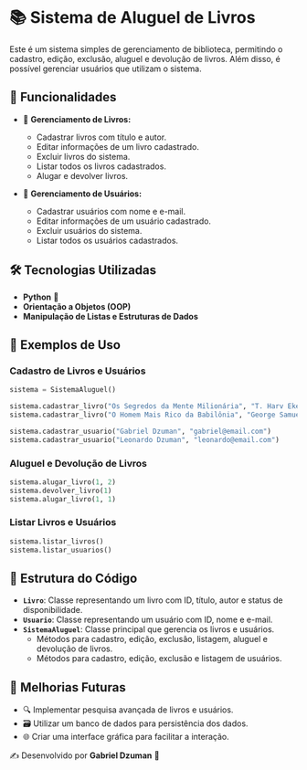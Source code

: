 # 📚 Sistema de Aluguel de Livros

Este é um sistema simples de gerenciamento de biblioteca, permitindo o cadastro, edição, exclusão, aluguel e devolução de livros. Além disso, é possível gerenciar usuários que utilizam o sistema.

## 🚀 Funcionalidades

- 📖 **Gerenciamento de Livros:**
  - Cadastrar livros com título e autor.
  - Editar informações de um livro cadastrado.
  - Excluir livros do sistema.
  - Listar todos os livros cadastrados.
  - Alugar e devolver livros.
  
- 👤 **Gerenciamento de Usuários:**
  - Cadastrar usuários com nome e e-mail.
  - Editar informações de um usuário cadastrado.
  - Excluir usuários do sistema.
  - Listar todos os usuários cadastrados.

## 🛠️ Tecnologias Utilizadas

- **Python** 🐍
- **Orientação a Objetos (OOP)**
- **Manipulação de Listas e Estruturas de Dados**

## 📌 Exemplos de Uso

### **Cadastro de Livros e Usuários**
```python
sistema = SistemaAluguel()

sistema.cadastrar_livro("Os Segredos da Mente Milionária", "T. Harv Eker")
sistema.cadastrar_livro("O Homem Mais Rico da Babilônia", "George Samuel Clason")

sistema.cadastrar_usuario("Gabriel Dzuman", "gabriel@email.com")
sistema.cadastrar_usuario("Leonardo Dzuman", "leonardo@email.com")
```

### **Aluguel e Devolução de Livros**
```python
sistema.alugar_livro(1, 2)
sistema.devolver_livro(1)
sistema.alugar_livro(1, 1)
```

### **Listar Livros e Usuários**
```python
sistema.listar_livros()
sistema.listar_usuarios()
```

## 📜 Estrutura do Código

- **`Livro`**: Classe representando um livro com ID, título, autor e status de disponibilidade.
- **`Usuario`**: Classe representando um usuário com ID, nome e e-mail.
- **`SistemaAluguel`**: Classe principal que gerencia os livros e usuários.
  - Métodos para cadastro, edição, exclusão, listagem, aluguel e devolução de livros.
  - Métodos para cadastro, edição, exclusão e listagem de usuários.

## 📌 Melhorias Futuras
- 🔍 Implementar pesquisa avançada de livros e usuários.
- 🗃️ Utilizar um banco de dados para persistência dos dados.
- 🌐 Criar uma interface gráfica para facilitar a interação.


✍️ Desenvolvido por **Gabriel Dzuman** 🚀

